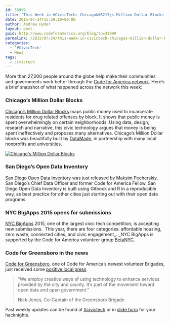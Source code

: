 ```yaml
---
id: 33999
title: 'This Week in #CivicTech: Chicago&#8217;s Million Dollar Blocks'
date: 2015-07-24T15:59:10+00:00
author: Andrew Hyder
layout: post
guid: http://www.codeforamerica.org/blog/?p=33999
permalink: /2015/07/24/this-week-in-civictech-chicagos-million-dollar-blocks/
categories:
  - '#CivicTech'
  - News
tags:
  - civictech
---
```

More than 27,000 people around the globe help make their communities and governments work better through the [Code for America network](http://www.codeforamerica.org/brigade/). Here&#8217;s a brief snapshot of what happened across the network this week:

### Chicago&#8217;s Million Dollar Blocks

[Chicago’s Million Dollar Blocks](http://chicagosmilliondollarblocks.com/) maps public money used to incarcerate residents for drug related offenses by block. It shows that public money is spent overwhelmingly on certain neighborhoods. Using data, design, research and narrative, this civic technology argues that money is being spent ineffectively and proposes many alternatives. Chicago&#8217;s Million Dollar blocks was beautifully built by [DataMade](http://datamade.us/), in partnership with many local nonprofits and universities.

[<img class="alignnone size-full wp-image-34000" src="http://www.codeforamerica.org/blog/wp-content/uploads/2015/07/Screen-Shot-2015-07-24-at-10.14.25-AM.png" alt="Chicago's Million Dollar Blocks" />](http://chicagosmilliondollarblocks.com/)

### San Diego&#8217;s Open Data Inventory

[San Diego Open Data Inventory](http://datasd.gitbooks.io/council_report/content/main/inventory_findings.html) was just released by [Maksim Pecherskiy](http://www.sandiego.gov/pad/about/staff/pecherskiy.shtml), San Diego&#8217;s Chief Data Officer and former Code for America Fellow. San Diego Open Data Inventory is built using Gitbook and R in a reproducible way, as best practice for other cities just starting out with their open data programs.

### NYC BigApps 2015 opens for submissions

[NYC BigApps](http://bigapps.nyc/) 2015, one of the largest civic tech competition, is accepting new submissions.  This year, there are four categories: affordable housing, zero waste, connected cities, and civic engagement_. _NYC BigApps is supported by the Code for America volunteer group [BetaNYC](http://beta.nyc).

### 

### Code for Greensboro in the news

[Code for Greensboro](http://codeforgreensboro.org/), one of Code for America&#8217;s newest volunteer Brigades, just received some [positive local press](http://m.greensboro.com/news/local_news/susan-ladd-volunteer-group-is-coding-for-community-good/article_0520e824-2be8-11e5-a800-7b4a6ddf8ab5.html?mode=jqm).

> “We employ creative ways of using technology to enhance services provided by the city and county. It’s part of the movement toward open data and open government.”
> 
> Nick Jones, Co-Captain of the Greensboro Brigade

Past weekly updates can be found at [#civictech](http://www.codeforamerica.org/blog/tag/civictech/) or in [slide form](https://docs.google.com/presentation/d/1REVYDSRU0CBhtmgOTDRb2CJJHkyA-Lfo6mtZas6X8kc/edit?usp=sharing) for your hacknights.